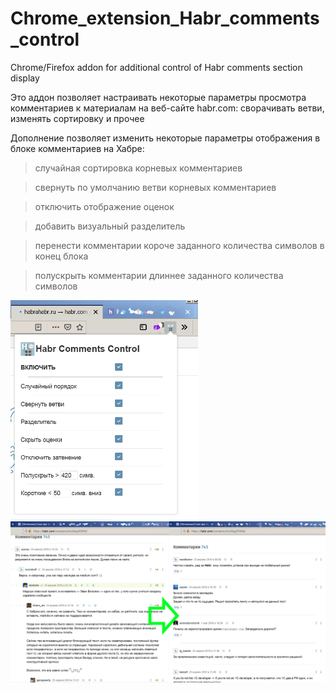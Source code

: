 # Chrome_extension_Habr_comments_control
Chrome/Firefox addon for additional control of Habr comments section display

Это аддон позволяет настраивать некоторые параметры просмотра комментариев к материалам на веб-сайте habr.com: сворачивать ветви, изменять сортировку и прочее

Дополнение позволяет изменить некоторые параметры отображения в блоке комментариев на Хабре:
> случайная сортировка корневых комментариев

> свернуть по умолчанию ветви корневых комментариев

> отключить отображение оценок

> добавить визуальный разделитель

> перенести комментарии короче заданного количества символов в конец блока

> полускрыть комментарии длиннее заданного количества символов




<img src="https://github.com/automatize-it/Chrome_extension_Habr_comments_control/blob/master/hcc_screenshots/hcc_control_panel.png" width="300"></img>
<img src="https://github.com/automatize-it/Chrome_extension_Habr_comments_control/blob/master/hcc_screenshots/hcc_on_view_compare.png"></img>
